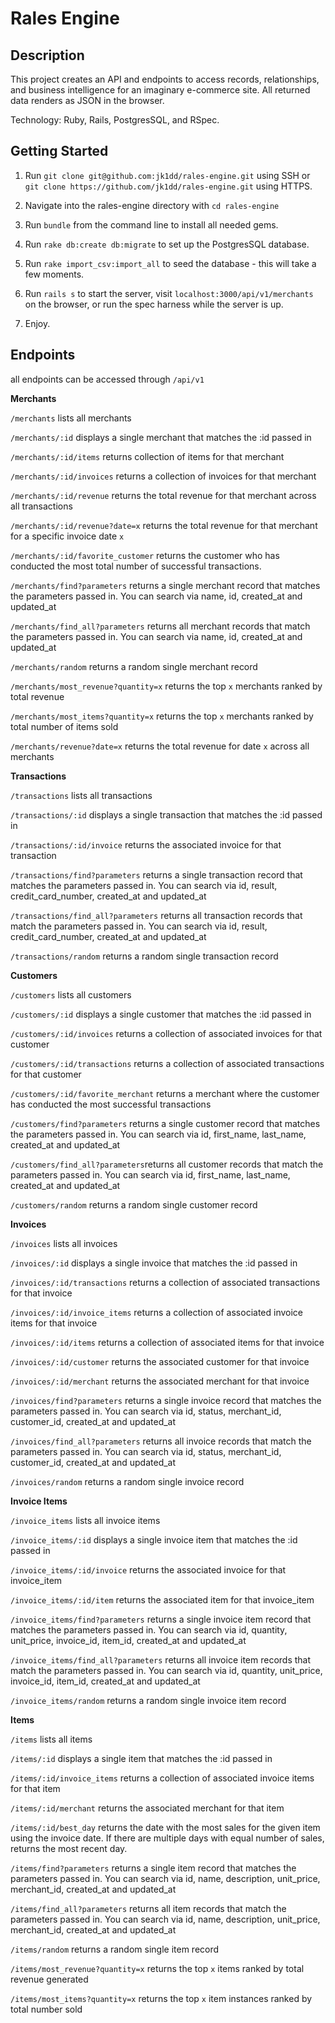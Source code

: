 # Rales Engine
## Description
This project creates an API and endpoints to access records, relationships, and business intelligence for an imaginary e-commerce site. All returned data renders as JSON in the browser.

Technology: Ruby, Rails, PostgresSQL, and RSpec.

## Getting Started

1. Run `git clone git@github.com:jk1dd/rales-engine.git` using SSH or `git clone https://github.com/jk1dd/rales-engine.git` using HTTPS.

2. Navigate into the rales-engine directory with `cd rales-engine`

3. Run `bundle` from the command line to install all needed gems.

4. Run `rake db:create db:migrate` to set up the PostgresSQL database.

5. Run `rake import_csv:import_all` to seed the database - this will take a few moments.

6. Run `rails s` to start the server, visit `localhost:3000/api/v1/merchants` on the browser, or run the spec harness while the server is up.

7. Enjoy.

## Endpoints

all endpoints can be accessed through `/api/v1`

**Merchants**

`/merchants` lists all merchants

`/merchants/:id` displays a single merchant that matches the :id passed in

`/merchants/:id/items` returns collection of items for that merchant

`/merchants/:id/invoices` returns a collection of invoices for that merchant

`/merchants/:id/revenue` returns the total revenue for that merchant across all transactions

`/merchants/:id/revenue?date=x` returns the total revenue for that merchant for a specific invoice date `x`

`/merchants/:id/favorite_customer` returns the customer who has conducted the most total number of successful transactions.

`/merchants/find?parameters` returns a single merchant record that matches the parameters passed in. You can search via name, id, created_at and updated_at

`/merchants/find_all?parameters` returns all merchant records that match the parameters passed in. You can search via name, id, created_at and updated_at

`/merchants/random` returns a random single merchant record

`/merchants/most_revenue?quantity=x` returns the top `x` merchants ranked by total revenue

`/merchants/most_items?quantity=x` returns the top `x` merchants ranked by total number of items sold

`/merchants/revenue?date=x` returns the total revenue for date `x` across all merchants



**Transactions**

`/transactions` lists all transactions

`/transactions/:id` displays a single transaction that matches the :id passed in

`/transactions/:id/invoice` returns the associated invoice for that transaction

`/transactions/find?parameters` returns a single transaction record that matches the parameters passed in. You can search via id, result, credit_card_number, created_at and updated_at

`/transactions/find_all?parameters` returns all transaction records that match the parameters passed in. You can search via id, result, credit_card_number, created_at and updated_at

`/transactions/random` returns a random single transaction record

**Customers**

`/customers` lists all customers

`/customers/:id` displays a single customer that matches the :id passed in

`/customers/:id/invoices` returns a collection of associated invoices for that customer

`/customers/:id/transactions` returns a collection of associated transactions for that customer

`/customers/:id/favorite_merchant` returns a merchant where the customer has conducted the most successful transactions

`/customers/find?parameters` returns a single customer record that matches the parameters passed in. You can search via id, first_name, last_name, created_at and updated_at

`/customers/find_all?parameters`returns all customer records that match the parameters passed in. You can search via id, first_name, last_name, created_at and updated_at

`/customers/random` returns a random single customer record


**Invoices**

`/invoices` lists all invoices

`/invoices/:id` displays a single invoice that matches the :id passed in

`/invoices/:id/transactions` returns a collection of associated transactions for that invoice

`/invoices/:id/invoice_items` returns a collection of associated invoice items for that invoice

`/invoices/:id/items` returns a collection of associated items for that invoice

`/invoices/:id/customer` returns the associated customer for that invoice

`/invoices/:id/merchant` returns the associated merchant for that invoice

`/invoices/find?parameters` returns a single invoice record that matches the parameters passed in. You can search via id, status, merchant_id, customer_id, created_at and updated_at

`/invoices/find_all?parameters` returns all invoice records that match the parameters passed in. You can search via id, status, merchant_id, customer_id, created_at and updated_at

`/invoices/random` returns a random single invoice record


**Invoice Items**

`/invoice_items` lists all invoice items

`/invoice_items/:id` displays a single invoice item that matches the :id passed in

`/invoice_items/:id/invoice` returns the associated invoice for that invoice_item

`/invoice_items/:id/item` returns the associated item for that invoice_item

`/invoice_items/find?parameters` returns a single invoice item record that matches the parameters passed in. You can search via id, quantity, unit_price, invoice_id, item_id, created_at and updated_at

`/invoice_items/find_all?parameters` returns all invoice item records that match the parameters passed in. You can search via id, quantity, unit_price, invoice_id, item_id, created_at and updated_at

`/invoice_items/random` returns a random single invoice item record


**Items**

`/items` lists all items

`/items/:id` displays a single item that matches the :id passed in

`/items/:id/invoice_items` returns a collection of associated invoice items for that item

`/items/:id/merchant` returns the associated merchant for that item

`/items/:id/best_day` returns the date with the most sales for the given item using the invoice date. If there are multiple days with equal number of sales, returns the most recent day.

`/items/find?parameters` returns a single item record that matches the parameters passed in. You can search via id, name, description, unit_price, merchant_id, created_at and updated_at

`/items/find_all?parameters` returns all item records that match the parameters passed in. You can search via id, name, description, unit_price, merchant_id, created_at and updated_at

`/items/random` returns a random single item record

`/items/most_revenue?quantity=x` returns the top `x` items ranked by total revenue generated

`/items/most_items?quantity=x` returns the top `x` item instances ranked by total number sold
